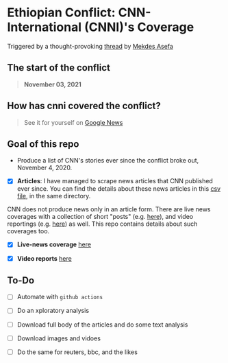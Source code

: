# **Ethiopian Conflict: CNN-International (CNNI)'s Coverage**

Triggered by a thought-provoking [thread](https://twitter.com/mekdes_asefa/status/1439266110679965708) by [Mekdes Asefa](https://twitter.com/mekdes_asefa)

## The start of the conflict
> **November 03, 2021** 

## How has cnni covered the conflict? 

> See it for yourself on [Google News](https://google.com/search?q=site:https://cnn.com+after:2020-11-02+"Ethiopia"+AND+"Tigray"+-"Covid"+-"Nile"+&tbm=nws+&lr=lang_en+tbs=sbd:1+)

## Goal of this repo

* Produce a list of CNN's stories ever since the conflict broke out, November 4, 2020. 


* [x] **Articles**: 
    I have managed to scrape news articles that CNN published ever since. You can find the details about these news articles in this [csv file](articles-meta.csv), in the same directory. 

CNN does not produce news only in an article form. There are live news coverages with a collection of short "posts" (e.g. [here](https://edition.cnn.com/africa/live-news/ethiopia-conflict-updates-11-5-intl/index.html)), and video reportings (e.g. [here](https://edition.cnn.com/videos/world/2021/06/13/ethiopia-famine-thousands-facing-starvation-busari-lklv-nr-intl-vpx.cnn)) as well. This repo contains details about such coverages too. 

* [x] **Live-news coverage** [here](live-news-articles.csv)

* [x] **Video reports** [here](video-reports.csv)


## To-Do

* [ ] Automate with `github actions`
* [ ] Do an xploratory analysis
* [ ] Download full body of the articles and do some text analysis
* [ ] Download images and vidoes
* [ ] Do the same for reuters, bbc, and the likes




